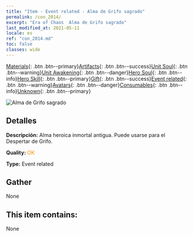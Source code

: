 ```yaml
---
title: "Item - Event related - Alma de Grifo sagrado"
permalink: /con_2014/
excerpt: "Era of Chaos  Alma de Grifo sagrado"
last_modified_at: 2021-05-11
locale: es
ref: "con_2014.md"
toc: false
classes: wide
---
```

 [Materials](/ItemsES/){: .btn .btn--primary}[Artifacts](/ItemsES/Artifacts/){: .btn .btn--success}[Unit Soul](/ItemsES/UnitSoul/){: .btn .btn--warning}[Unit Awakening](/ItemsES/UnitAwakening/){: .btn .btn--danger}[Hero Soul](/ItemsES/HeroSoul/){: .btn .btn--info}[Hero Skill](/ItemsES/HeroSkill/){: .btn .btn--primary}[Gift](/ItemsES/Gift/){: .btn .btn--success}[Event related](/ItemsES/Events/){: .btn .btn--warning}[Avatars](/ItemsES/Avatars/){: .btn .btn--danger}[Consumables](/ItemsES/Consumables/){: .btn .btn--info}[Unknown](/ItemsES/Unknown/){: .btn .btn--primary}

 ![Alma de Grifo sagrado](/images/t/juexing_103.jpg)

## Detalles
 **Descripción:** Alma heroica inmortal antigua. Puede usarse para el Despertar de Grifo.

 **Quality:** <span style="color: #FF8C00">OK</span>

 **Type:** Event related

## Gather

  None

## This item contains:

  None

